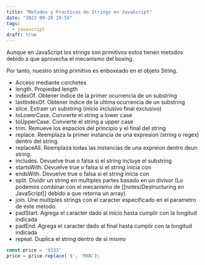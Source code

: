 ```yaml
---
title: "Metodos y Practicas de Strings en JavaScript"
date: "2022-09-28 19:55"
tags: 
  - javascript
draft: true
---
```

Aunque en JavaScript los strings son primitivos estos tienen metodos debido a que aprovecha el mecanismo del boxing.

Por tanto, nuestro string primitivo es enboxeado en el objeto String.

- Acceso mediante corchetes
- length. Propiedad length
- indexOf. Obtener indice de la primer ocurrencia de un substring
- lastIndexOf. Obtener indice de la ultima ocurrencia de un substring
- slice. Extraer un substring (inicio inclusivo final exclusivo)
- toLowerCase. Convierte el string a lower case
- toUpperCase. Convierte el string a upper case
- trim. Remueve los espacios del principio y el final del string
- replace. Reemplaza la primer instancia de una expresion (string o regex) dentro del string.
- replaceAll. Reemplaza todas las instancias de una expreion dentro deun string.
- includes. Devuelve true o falsa si el string incluye el substring
- startsWith. Devuelve true o falsa si el string inicia con
- endsWith. Devuelve true o falsa si el string inicia con
- split. Dividir un string en multiples partes basado en un divisor (Lo podemos combinar con el mecanismo de [[notes/Destructuring en JavaScript]] debido a que retorna un array).
- join. Une multiples strings con el caracter especificado en el parametro de este metodo.
- padStart. Agrega el caracter dado al inicio hasta cumplir con la longitud indicada
- padEnd. Agrega el caracter dado al final hasta cumplir con la longitud indicada
- repeat. Duplica el string dentro de si mismo


```JavaScript
const price = '$333'
price = price.replace('$', 'MXN');
```
